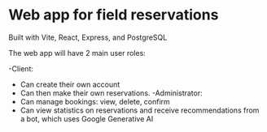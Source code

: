 
# Web app for field reservations


Built with Vite, React, Express, and PostgreSQL

The web app will have 2 main user roles:

-Client:
- Can create their own account
- Can then make their own reservations.
-Administrator:
- Can manage bookings: view, delete, confirm
- Can view statistics on reservations and   receive recommendations from a bot, which uses Google Generative AI
